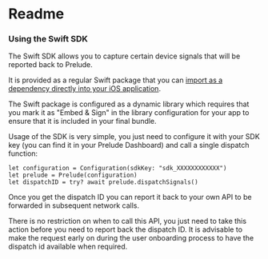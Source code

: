 # Readme
### Using the Swift SDK

The Swift SDK allows you to capture certain device signals that will be reported back to Prelude.

It is provided as a regular Swift package that you can [import as a dependency directly into your iOS application](https://developer.apple.com/documentation/xcode/adding-package-dependencies-to-your-app).

The Swift package is configured as a dynamic library which requires that you mark it as "Embed & Sign" in the library configuration for your app to ensure that it is included in your final bundle.

Usage of the SDK is very simple, you just need to configure it with your SDK key (you can find it in your Prelude Dashboard) and call a single dispatch function:

```
let configuration = Configuration(sdkKey: "sdk_XXXXXXXXXXXX")
let prelude = Prelude(configuration)
let dispatchID = try? await prelude.dispatchSignals()
```

Once you get the dispatch ID you can report it back to your own API to be forwarded in subsequent network calls.

There is no restriction on when to call this API, you just need to take this action before you need to report back the dispatch ID. It is advisable to make the request early on during the user onboarding process to have the dispatch id available when required.
